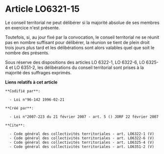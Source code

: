 # Article LO6321-15

Le conseil territorial ne peut délibérer si la majorité absolue de ses membres en exercice n'est présente. 

Toutefois, si, au jour fixé par la convocation, le conseil territorial ne se réunit pas en nombre suffisant pour délibérer,
la réunion se tient de plein droit trois jours plus tard et les délibérations sont alors valables quel que soit le nombre des
présents. 

Sous réserve des dispositions des articles LO 6322-1, LO 6322-6, 
LO 6325-4 et LO 6351-2, les délibérations du conseil territorial sont prises à la majorité des suffrages exprimés.

**Liens relatifs à cet article**

	**Codifié par**:

	  - Loi n°96-142 1996-02-21

	**Créé par**:

	  - Loi n°2007-223 du 21 février 2007 - art. 5 () JORF 22 février 2007

	**Cite**:

	  - Code général des collectivités territoriales - art. LO6322-1 (V)
	  - Code général des collectivités territoriales - art. LO6322-6 (V)
	  - Code général des collectivités territoriales - art. LO6325-4 (V)
	  - Code général des collectivités territoriales - art. LO6351-2 (V)
